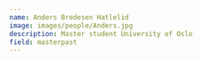 ```yaml
---
name: Anders Bredesen Hatlelid
image: images/people/Anders.jpg
description: Master student University of Oslo
field: masterpast
---
```



